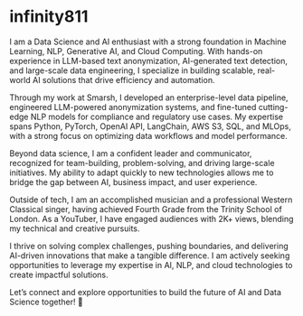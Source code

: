 # infinity811
I am a Data Science and AI enthusiast with a strong foundation in Machine Learning, NLP, Generative AI, and Cloud Computing. With hands-on experience in LLM-based text anonymization, AI-generated text detection, and large-scale data engineering, I specialize in building scalable, real-world AI solutions that drive efficiency and automation.

Through my work at Smarsh, I developed an enterprise-level data pipeline, engineered LLM-powered anonymization systems, and fine-tuned cutting-edge NLP models for compliance and regulatory use cases. My expertise spans Python, PyTorch, OpenAI API, LangChain, AWS S3, SQL, and MLOps, with a strong focus on optimizing data workflows and model performance.

Beyond data science, I am a confident leader and communicator, recognized for team-building, problem-solving, and driving large-scale initiatives. My ability to adapt quickly to new technologies allows me to bridge the gap between AI, business impact, and user experience.

Outside of tech, I am an accomplished musician and a professional Western Classical singer, having achieved Fourth Grade from the Trinity School of London. As a YouTuber, I have engaged audiences with 2K+ views, blending my technical and creative pursuits.

I thrive on solving complex challenges, pushing boundaries, and delivering AI-driven innovations that make a tangible difference. I am actively seeking opportunities to leverage my expertise in AI, NLP, and cloud technologies to create impactful solutions.

Let’s connect and explore opportunities to build the future of AI and Data Science together! 🚀
